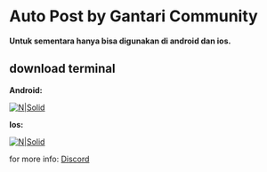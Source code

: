 # Auto Post by Gantari Community
**Untuk sementara hanya bisa digunakan di android dan ios.**
## download terminal

**Android:**

[![N|Solid](https://tse1.mm.bing.net/th?id=OIP.Ro739XbObP73gjGTg0mrCwHaCM&pid=Api&P=0&h=40)](https://f-droid.org/repo/com.termux_118.apk)

**Ios:**

[![N|Solid](https://tse1.mm.bing.net/th?id=OIP.qMoLfr63xwD4eSKlZsGHugAAAA&pid=Api&P=0&h=70)](https://apps.apple.com/us/app/ish-shell/id1436902243?platform=iphone)

for more info: [Discord](https://dsc.gg/gantari)
